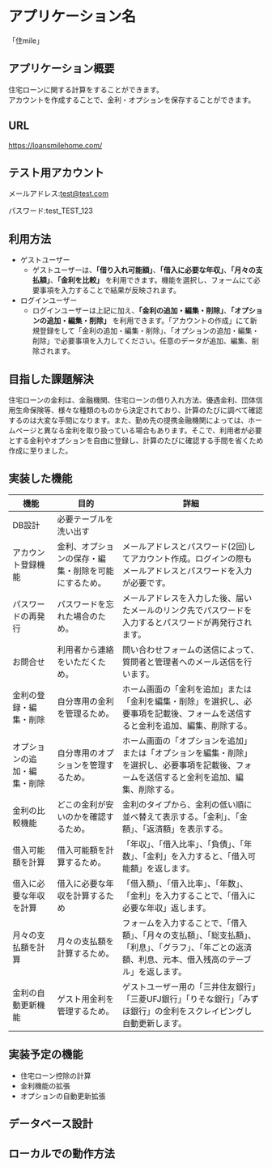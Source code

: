 # アプリケーション名
「住mile」 
  
## アプリケーション概要
住宅ローンに関する計算をすることができます。  
アカウントを作成することで、金利・オプションを保存することができます。  
  
## URL
https://loansmilehome.com/
  
## テスト用アカウント
メールアドレス:test@test.com
  
パスワード:test_TEST_123
  
## 利用方法
  - ゲストユーザー
    - ゲストユーザーは、**「借り入れ可能額」**、**「借入に必要な年収」**、**「月々の支払額」**、**「金利を比較」** を利用できます。機能を選択し、フォームにて必要事項を入力することで結果が反映されます。  
  - ログインユーザー
    - ログインユーザーは上記に加え、**「金利の追加・編集・削除」**、**「オプションの追加・編集・削除」** を利用できます。「アカウントの作成」にて新規登録をして「金利の追加・編集・削除」、「オプションの追加・編集・削除」で必要事項を入力してください。任意のデータが追加、編集、削除されます。  
    
## 目指した課題解決
住宅ローンの金利は、金融機関、住宅ローンの借り入れ方法、優遇金利、団体信用生命保険等、様々な種類のものから決定されており、計算のたびに調べて確認するのは大変な手間になります。また、勤め先の提携金融機関によっては、ホームページと異なる金利を取り扱っている場合もあります。そこで、利用者が必要とする金利やオプションを自由に登録し、計算のたびに確認する手間を省くため作成に至りました。  

## 実装した機能
機能 | 目的 | 詳細
-|-|-
DB設計|必要テーブルを洗い出す
アカウント登録機能|金利、オプションの保存・編集・削除を可能にするため。|メールアドレスとパスワード(2回)してアカウント作成。ログインの際もメールアドレスとパスワードを入力が必要です。
パスワードの再発行|パスワードを忘れた場合のため。|メールアドレスを入力した後、届いたメールのリンク先でパスワードを入力するとパスワードが再発行されます。
お問合せ|利用者から連絡をいただくため。|問い合わせフォームの送信によって、質問者と管理者へのメール送信を行います。
金利の登録・編集・削除|自分専用の金利を管理るため。|ホーム画面の「金利を追加」または「金利を編集・削除」を選択し、必要事項を記載後、フォームを送信すると金利を追加、編集、削除する。
オプションの追加・編集・削除|自分専用のオプションを管理するため。|ホーム画面の「オプションを追加」または「オプションを編集・削除」を選択し、必要事項を記載後、フォームを送信すると金利を追加、編集、削除する。
金利の比較機能|どこの金利が安いのかを確認するため。|金利のタイプから、金利の低い順に並べ替えて表示する。「金利」、「金額」、「返済額」を表示する。
借入可能額を計算|借入可能額を計算するため。|「年収」、「借入比率」、「負債」、「年数」、「金利」を入力すると、「借入可能額」を返します。|
借入に必要な年収を計算|借入に必要な年収を計算するため|「借入額」、「借入比率」、「年数」、「金利」を入力することで、「借入に必要な年収」返します。|
月々の支払額を計算|月々の支払額を計算するため。|フォームを入力することで、「借入額」、「月々の支払額」、「総支払額」、「利息」、「グラフ」、「年ごとの返済額、利息、元本、借入残高のテーブル」を返します。
金利の自動更新機能|ゲスト用金利を管理するため。|ゲストユーザー用の「三井住友銀行」「三菱UFJ銀行」「りそな銀行」「みずほ銀行」の金利をスクレイピングし自動更新します。


## 実装予定の機能
- 住宅ローン控除の計算
- 金利機能の拡張
- オプションの自動更新拡張

## データベース設計
## ローカルでの動作方法
